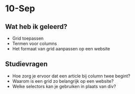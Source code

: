 # 10-Sep
## Wat heb ik geleerd?
- Grid toepassen
- Termen voor columns
- Het formaat van grid aanpassen op een website

## Studievragen
- Hoe zorg je ervoor dat een article bij column twee begint?
- Waarom is een grid zo belangrijk op een website?
- Welke selectors kan je gebruiken in plaats van div?

